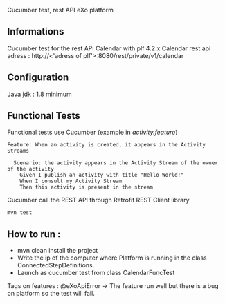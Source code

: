 Cucumber test, rest API eXo platform

##  Informations
Cucumber test for the rest API Calendar with plf 4.2.x
Calendar rest api adress : http://<'adress of plf'>:8080/rest/private/v1/calendar

##  Configuration
Java jdk : 1.8 minimum

##  Functional Tests
Functional tests use Cucumber (example in *activity.feature*)
```cucumber
Feature: When an activity is created, it appears in the Activity Streams

  Scenario: the activity appears in the Activity Stream of the owner of the activity
    Given I publish an activity with title "Hello World!"
    When I consult my Activity Stream
    Then this activity is present in the stream
```

Cucumber call the REST API through Retrofit REST Client library
```maven
mvn test
```

##  How to run :
- mvn clean install the project
- Write the ip of the computer where Platform is running in the class ConnectedStepDefinitions.
- Launch as cucumber test from class CalendarFuncTest


Tags on features :
@eXoApiError -> The feature run well but there is a bug on platform so the test will fail.

